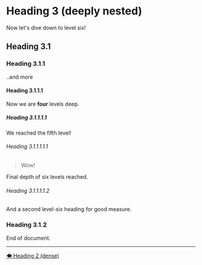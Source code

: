 # Heading 3 (deeply nested)

Now let's dive down to level six!

## Heading 3.1
### Heading 3.1.1

..and more

#### Heading 3.1.1.1

Now we are **four** levels deep.

##### Heading 3.1.1.1.1

We reached the fifth level!

###### Heading 3.1.1.1.1.1

> Wow!

Final depth of six levels reached.

###### Heading 3.1.1.1.1.2

And a second level-six heading for good measure.

### Heading 3.1.2

End of document.


---

[🡄 Heading 2 (dense)](./Heading-2-dense.md)